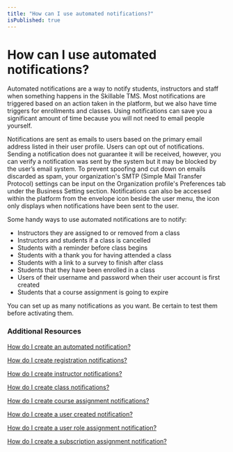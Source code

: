 ```yaml
---
title: "How can I use automated notifications?"
isPublished: true
---
```


# How can I use automated notifications?
Automated notifications are a way to notify students, instructors and staff when something happens in the Skillable TMS. Most notifications are triggered based on an action taken in the platform, but we also have time triggers for enrollments and classes. Using notifications can save you a significant amount of time because you will not need to email people yourself.

Notifications are sent as emails to users based on the primary email address listed in their user profile. Users can opt out of notifications. Sending a notification does not guarantee it will be received, however, you can verify a notification was sent by the system but it may be blocked by the user’s email system. To prevent spoofing and cut down on emails discarded as spam, your organization's SMTP (Simple Mail Transfer Protocol) settings can be input on the Organization profile's Preferences tab under the Business Setting section. Notifications can also be accessed within the platform from the envelope icon beside the user menu, the icon only displays when notifications have been sent to the user.

Some handy ways to use automated notifications are to notify:
* Instructors they are assigned to or removed from a class
* Instructors and students if a class is cancelled
* Students with a reminder before class begins
* Students with a thank you for having attended a class
* Students with a link to a survey to finish after class
* Students that they have been enrolled in a class
* Users of their username and password when their user account is first created
* Students that a course assignment is going to expire

You can set up as many notifications as you want. Be certain to test them before activating them.

### Additional Resources

[How do I create an automated notification?](/tms/tms-administrators/notifications/create-an-automated-notification.md)

[How do I create registration notifications?](/tms/tms-administrators/notifications/registration-notification.md)

[How do I create instructor notifications?](/tms/tms-administrators/notifications/instructor-notifications.md)

[How do I create class notifications?](/tms/tms-administrators/notifications/class-notifications.md)

[How do I create course assignment notifications?](/tms/tms-administrators/notifications/course-assignment-notifications.md)

[How do I create a user created notification?](/tms/tms-administrators/notifications/new-user-created-notification.md)

[How do I create a user role assignment notification?](/tms/tms-administrators/notifications/user-role-notification.md)

[How do I create a subscription assignment notification?](/tms/tms-administrators/notifications/subscription-assignment-notification.md)

